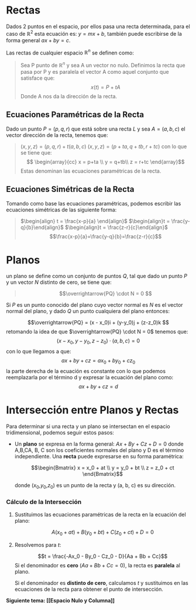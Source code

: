 # Rectas
Dados 2 puntos en el espacio, por ellos pasa una recta determinada, para el caso de $\mathbb{R}^2$ esta ecuación es: $y = mx +b$, también puede escribirse de la forma general $ax + by = c$.

Las rectas de cualquier espacio $\mathbb{R}^n$ se definen como:
> Sea P punto de $\mathbb{R}^n$ y sea A un vector no nulo. Definimos la recta que pasa por P y es paralela el vector A como aquel conjunto que satisface que:
> $$ x(t) =P + tA$$
> Donde A nos da la dirección de la recta.

## Ecuaciones Paramétricas de la Recta
Dado un punto $P = (p,q,r)$ que está sobre una recta $L$ y sea $A = (a,b,c)$ el vector dirección de la recta, tenemos que:
>$(x,y,z) = (p,q,r) +t(a,b,c)$
>$(x,y,z) = (p+ta,q+tb,r+tc)$
>con lo que se tiene que:
>$$ \begin{array}{cc}
x = p+ta \\
y = q+tb\\
z = r+tc
\end{array}$$
Estas denominan las ecuaciones paramétricas de la recta.
## Ecuaciones Simétricas de la Recta
Tomando como base las ecuaciones paramétricas, podemos escribir las ecuaciones simétricas de las siguiente forma:
>$\begin{align} t = \frac{x-p}{a} \end{align}$
>$\begin{align}t = \frac{y-q}{b}\end{align}$
>$\begin{align}t = \frac{z-r}{c}\end{align}$
>$$\frac{x-p}{a}=\frac{y-q}{b}=\frac{z-r}{c}$$

# Planos
un plano se define como un conjunto de puntos $Q$, tal que dado un punto $P$ y un vector $N$ distinto de cero, se tiene que:

> $$\overrightarrow{PQ} \cdot N = 0 $$

Si $P$ es un punto conocido del plano cuyo vector normal es $N$ es el vector normal del plano, y dado $Q$ un punto cualquiera del plano entonces:

$$\overrightarrow{PQ} = (x - x_0)i + (y-y_0)j + (z-z_0)k $$
retomando la idea de que $\overrightarrow{PQ} \cdot N = 0$ tenemos que:
$$(x - x_0,y-y_0,z-z_0)\cdot(a,b,c) = 0  $$
con lo que llegamos a que:
$$ ax + by + cz = ax_0 + by_0 + cz_0 $$
la parte derecha de la ecuación es constante con lo que podemos reemplazarla por el término d y expresar la ecuación del plano como:
$$ ax + by + cz = d $$

# Intersección entre Planos y Rectas

Para determinar si una recta y un plano se intersectan en el espacio tridimensional, podemos seguir estos pasos:

- Un **plano** se expresa en la forma general: $Ax + By + Cz + D = 0$ donde A,B,CA, B, C son los coeficientes normales del plano y D es el término independiente.
    Una **recta** puede expresarse en su forma paramétrica:
    
    $$\begin{Bmatrix} x = x_0 + at \\ y = y_0 + bt \\ z = z_0 + ct \end{Bmatrix}$$
    
    donde ($x_0$,$y_0$,$z_0$) es un punto de la recta y (a, b, c) es su dirección.
    

### **Cálculo de la Intersección**

1. Sustituimos las ecuaciones paramétricas de la recta en la ecuación del plano:
    
    $$A(x_0 + at) + B(y_0 + bt) + C(z_0 + ct) + D = 0$$
2. Resolvemos para $t$:
    
    $$t = \frac{-Ax_0 - By_0 - Cz_0 - D}{Aa + Bb + Cc}$$
     Si el denominador es **cero** $(Aa + Bb + Cc = 0)$, la recta es **paralela** al plano.
        
     Si el denominador es **distinto de cero**, calculamos $t$ y sustituimos en las ecuaciones de la recta para obtener el punto de intersección.

**Siguiente tema: [[Espacio Nulo y Columna]]**